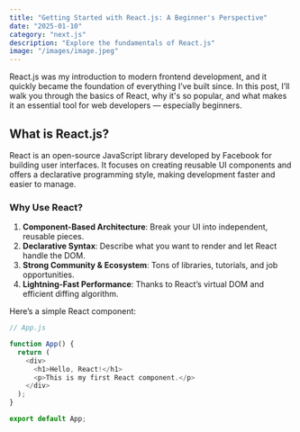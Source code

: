 ```yaml
---
title: "Getting Started with React.js: A Beginner's Perspective"
date: "2025-01-10"
category: "next.js"
description: "Explore the fundamentals of React.js"
image: "/images/image.jpeg"
---
```


React.js was my introduction to modern frontend development, and it quickly became the foundation of everything I’ve built since. In this post, I’ll walk you through the basics of React, why it's so popular, and what makes it an essential tool for web developers — especially beginners.

## What is React.js?

React is an open-source JavaScript library developed by Facebook for building user interfaces. It focuses on creating reusable UI components and offers a declarative programming style, making development faster and easier to manage.

### Why Use React?

1. **Component-Based Architecture**: Break your UI into independent, reusable pieces.
2. **Declarative Syntax**: Describe what you want to render and let React handle the DOM.
3. **Strong Community & Ecosystem**: Tons of libraries, tutorials, and job opportunities.
4. **Lightning-Fast Performance**: Thanks to React’s virtual DOM and efficient diffing algorithm.

Here’s a simple React component:

```javascript
// App.js

function App() {
  return (
    <div>
      <h1>Hello, React!</h1>
      <p>This is my first React component.</p>
    </div>
  );
}

export default App;
```
